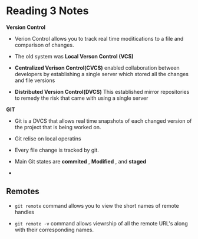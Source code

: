 # Reading 3 Notes 

**Version Control** 

* Verion Control allows you to track real time moditications to a file and comparison of changes. 
    
* The old system was **Local Verson Control (VCS)**

* **Centralized Verison Control(CVCS)** enabled collaboration between developers by establishing a single server which stored all the changes and file versions

* **Distributed Version Control(DVCS)** This established mirror repositories to remedy the risk that came with using a single server

**GIT** 

* Git is a DVCS that allows real time snapshots of each changed version of the project that is being worked on. 

* Git relise on local operatins

* Every file change is tracked by git. 

* Main Git states are **commited** , **Modified** , and **staged** 

* 

## Remotes

* `git remote` command allows you to view the short names of remote handles

* `git remote -v` command allows viewrship of all the remote URL's along with their corresponding names.  

